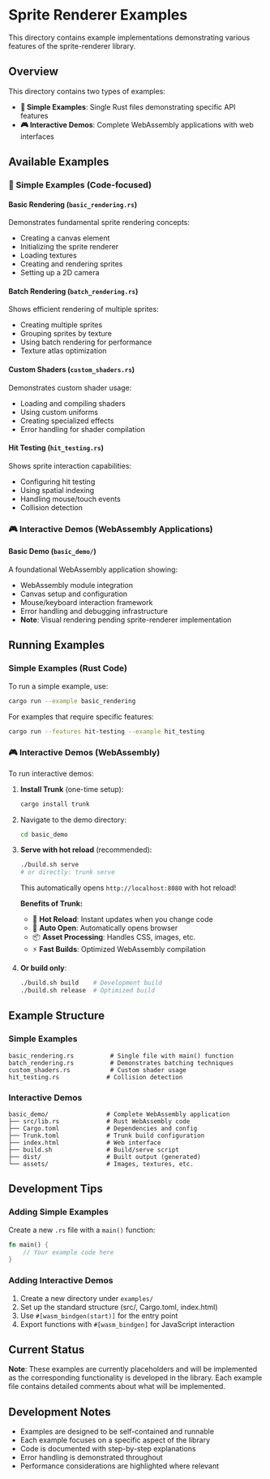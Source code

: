 # Sprite Renderer Examples

This directory contains example implementations demonstrating various features of the sprite-renderer library.

## Overview

This directory contains two types of examples:

- **📝 Simple Examples**: Single Rust files demonstrating specific API features
- **🎮 Interactive Demos**: Complete WebAssembly applications with web interfaces

## Available Examples

### 📝 Simple Examples (Code-focused)

#### Basic Rendering (`basic_rendering.rs`)
Demonstrates fundamental sprite rendering concepts:
- Creating a canvas element
- Initializing the sprite renderer
- Loading textures
- Creating and rendering sprites
- Setting up a 2D camera

#### Batch Rendering (`batch_rendering.rs`)
Shows efficient rendering of multiple sprites:
- Creating multiple sprites
- Grouping sprites by texture
- Using batch rendering for performance
- Texture atlas optimization

#### Custom Shaders (`custom_shaders.rs`)
Demonstrates custom shader usage:
- Loading and compiling shaders
- Using custom uniforms
- Creating specialized effects
- Error handling for shader compilation

#### Hit Testing (`hit_testing.rs`)
Shows sprite interaction capabilities:
- Configuring hit testing
- Using spatial indexing
- Handling mouse/touch events
- Collision detection

### 🎮 Interactive Demos (WebAssembly Applications)

#### Basic Demo (`basic_demo/`)
A foundational WebAssembly application showing:
- WebAssembly module integration
- Canvas setup and configuration  
- Mouse/keyboard interaction framework
- Error handling and debugging infrastructure
- **Note**: Visual rendering pending sprite-renderer implementation


## Running Examples

### Simple Examples (Rust Code)

To run a simple example, use:

```bash
cargo run --example basic_rendering
```

For examples that require specific features:

```bash
cargo run --features hit-testing --example hit_testing
```

### 🎮 Interactive Demos (WebAssembly)

To run interactive demos:

1. **Install Trunk** (one-time setup):
   ```bash
   cargo install trunk
   ```

2. Navigate to the demo directory:
   ```bash
   cd basic_demo
   ```

3. **Serve with hot reload** (recommended):
   ```bash
   ./build.sh serve
   # or directly: trunk serve
   ```
   This automatically opens `http://localhost:8080` with hot reload!
   
   **Benefits of Trunk:**
   - 🔄 **Hot Reload**: Instant updates when you change code
   - 🚀 **Auto Open**: Automatically opens browser
   - 📦 **Asset Processing**: Handles CSS, images, etc.
   - ⚡ **Fast Builds**: Optimized WebAssembly compilation

4. **Or build only**:
   ```bash
   ./build.sh build    # Development build
   ./build.sh release  # Optimized build
   ```

## Example Structure

### Simple Examples
```
basic_rendering.rs          # Single file with main() function
batch_rendering.rs          # Demonstrates batching techniques
custom_shaders.rs           # Custom shader usage
hit_testing.rs             # Collision detection
```

### Interactive Demos
```
basic_demo/                # Complete WebAssembly application
├── src/lib.rs             # Rust WebAssembly code
├── Cargo.toml             # Dependencies and config
├── Trunk.toml             # Trunk build configuration
├── index.html             # Web interface
├── build.sh               # Build/serve script
├── dist/                  # Built output (generated)
└── assets/                # Images, textures, etc.
```

## Development Tips

### Adding Simple Examples
Create a new `.rs` file with a `main()` function:
```rust
fn main() {
    // Your example code here
}
```

### Adding Interactive Demos
1. Create a new directory under `examples/`
2. Set up the standard structure (src/, Cargo.toml, index.html)
3. Use `#[wasm_bindgen(start)]` for the entry point
4. Export functions with `#[wasm_bindgen]` for JavaScript interaction

## Current Status

**Note**: These examples are currently placeholders and will be implemented as the corresponding functionality is developed in the library. Each example file contains detailed comments about what will be implemented.

## Development Notes

- Examples are designed to be self-contained and runnable
- Each example focuses on a specific aspect of the library
- Code is documented with step-by-step explanations
- Error handling is demonstrated throughout
- Performance considerations are highlighted where relevant
